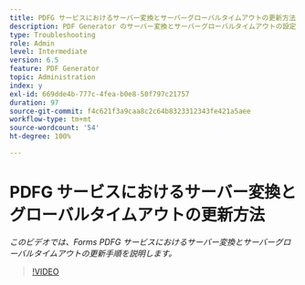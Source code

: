 ```yaml
---
title: PDFG サービスにおけるサーバー変換とサーバーグローバルタイムアウトの更新方法
description: PDF Generator のサーバー変換とサーバーグローバルタイムアウトの設定
type: Troubleshooting
role: Admin
level: Intermediate
version: 6.5
feature: PDF Generator
topic: Administration
index: y
exl-id: 669dde4b-777c-4fea-b0e8-50f797c21757
duration: 97
source-git-commit: f4c621f3a9caa8c2c64b8323312343fe421a5aee
workflow-type: tm+mt
source-wordcount: '54'
ht-degree: 100%

---
```


# PDFG サービスにおけるサーバー変換とグローバルタイムアウトの更新方法

*このビデオでは、Forms PDFG サービスにおけるサーバー変換とサーバーグローバルタイムアウトの更新手順を説明します。*

>[!VIDEO](https://video.tv.adobe.com/v/335514?quality=12&learn=on)
